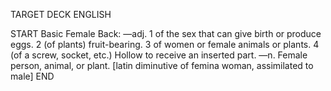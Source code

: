 TARGET DECK
ENGLISH

START
Basic
Female
Back: —adj. 1 of the sex that can give birth or produce eggs. 2 (of plants) fruit-bearing. 3 of women or female animals or plants. 4 (of a screw, socket, etc.) Hollow to receive an inserted part. —n. Female person, animal, or plant. [latin diminutive of femina woman, assimilated to male]
END
